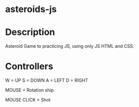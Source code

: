 # asteroids-js

# Description

Asteroid Game to practicing JS, using only JS HTML and CSS.

# Controllers

W = UP
S = DOWN
A = LEFT
D = RIGHT

MOUSE = Rotation ship

MOUSE CLICK = Shot

